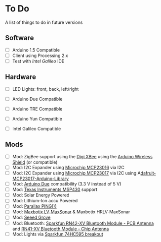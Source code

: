 # To Do #
A list of things to do in future versions

## Software ##

- [ ] Arduino 1.5 Compatible
- [ ] Client using Processing 2.x
- [ ] Test with *Intel Galileo* IDE

## Hardware

- [ ] LED Lights: front, back, left/right
- [ ] Arduino Due Compatible
- [ ] Arduino TRE Compatible
- [ ] Arduino Yun Compatible
- [ ] Intel Galileo Compatible


## Mods ##

- [ ]  Mod: ZigBee support using the [Digi XBee](http://www.digi.com/xbee/) using the [Arduino Wireless Shield](http://arduino.cc/en/Main/ArduinoWirelessShield) (or compatible)
- [ ]  Mod: I2C Expander using [Microchip MCP23016](http://nl.farnell.com/microchip/mcp23016-i-sp/ic-io-expander-16bit-spdip28/dp/1439389) via I2C
- [ ]  Mod: I2C Expander using [Microchip MCP23017](http://nl.farnell.com/microchip/mcp23017-e-sp/ic-io-expander-16bit-i2c-28dip/dp/1332088) via I2C using A[dafruit-MCP23017-Arduino-Library](https://github.com/adafruit/Adafruit-MCP23017-Arduino-Library)
- [ ]  Mod: [Arduino Due](http://arduino.cc/en/Main/ArduinoBoardDue) compatibility (3.3 V instead of 5 V)
- [ ]  Mod: [Texas Instruments MSP430](http://www.ti.com/msp430) support
- [ ]  Mod: Solar Energy Powered
- [ ]  Mod: Lithium-Ion accu Powered
- [ ]  Mod: [Parallax PING)))](http://www.parallax.com/Store/Sensors/ObjectDetection/tabid/176/CategoryID/51/List/0/SortField/0/Level/a/ProductID/92/Default.aspx)
- [ ]  Mod: [Maxbotix LV‑MaxSonar](http://www.maxbotix.com/Ultrasonic_Sensors.htm#LV-EZ) & Maxbotix HRLV‑MaxSonar
- [ ]  Mod: [Seeed Grove](http://www.seeedstudio.com/depot/grove-ultrasonic-ranger-p-960.html)
- [ ]  Mod: Bluetooth: [Sparkfun RN42-XV Bluetooth Module - PCB Antenna](https://www.sparkfun.com/products/11601) and [RN41-XV Bluetooth Module - Chip Antenna](https://www.sparkfun.com/products/11600 )
- [ ]  Mod: Lights via [Sparkfun 74HC595 breakout](https://www.sparkfun.com/products/11512)